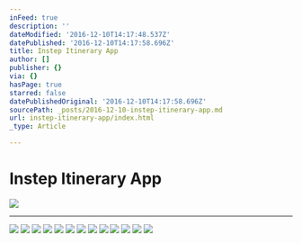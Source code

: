```yaml
---
inFeed: true
description: ''
dateModified: '2016-12-10T14:17:48.537Z'
datePublished: '2016-12-10T14:17:58.696Z'
title: Instep Itinerary App
author: []
publisher: {}
via: {}
hasPage: true
starred: false
datePublishedOriginal: '2016-12-10T14:17:58.696Z'
sourcePath: _posts/2016-12-10-instep-itinerary-app.md
url: instep-itinerary-app/index.html
_type: Article

---
```

# Instep Itinerary App
![](https://the-grid-user-content.s3-us-west-2.amazonaws.com/1c7f872c-e1c9-4f75-9023-69373f4d6499.gif)

---

![](https://the-grid-user-content.s3-us-west-2.amazonaws.com/22623d72-bc91-46b7-888f-a135c1bf4166.jpg)
![](https://the-grid-user-content.s3-us-west-2.amazonaws.com/3fe9cb28-0fb2-4244-b557-fb07a950b8e2.jpg)
![](https://the-grid-user-content.s3-us-west-2.amazonaws.com/45da742d-78a9-498e-b455-f89e49a43960.jpg)
![](https://the-grid-user-content.s3-us-west-2.amazonaws.com/3355776d-5aea-4de0-bd04-921a09812d0f.jpg)
![](https://the-grid-user-content.s3-us-west-2.amazonaws.com/7d691e43-8eb3-4c62-9bc0-c55828047636.jpg)
![](https://the-grid-user-content.s3-us-west-2.amazonaws.com/20e52ff7-b526-4e31-8a9c-82aeb8b702c0.jpg)
![](https://the-grid-user-content.s3-us-west-2.amazonaws.com/4bd4ca5b-50da-4f5a-b1d6-66de1a41810a.jpg)
![](https://the-grid-user-content.s3-us-west-2.amazonaws.com/a83fd4d9-defc-4da9-a9e0-96a4c20da97f.jpg)
![](https://the-grid-user-content.s3-us-west-2.amazonaws.com/6e4a2311-3410-4a48-b210-f79862d116af.jpg)
![](https://the-grid-user-content.s3-us-west-2.amazonaws.com/e5543005-b233-43f9-a3a9-e6ec571dc225.jpg)
![](https://the-grid-user-content.s3-us-west-2.amazonaws.com/1ca7c2be-4889-4a4a-9d7b-8c668321cfa1.jpg)
![](https://the-grid-user-content.s3-us-west-2.amazonaws.com/413846dc-fbf1-43d9-a98b-06f1ba1da271.jpg)
![](https://the-grid-user-content.s3-us-west-2.amazonaws.com/147d9668-1073-40d1-b500-681f8f10a713.jpg)